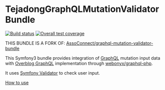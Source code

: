 # TejadongGraphQLMutationValidatorBundle

[![Build status](https://gitlab.com/assoconnect/graphql-mutation-validator-bundle/badges/master/build.svg)](https://gitlab.com/Tejadong/graphql-mutation-validator-bundle/commits/master)
[![Overall test coverage](https://gitlab.com/assoconnect/graphql-mutation-validator-bundle/badges/master/coverage.svg)](https://gitlab.com/Tejadong/graphql-mutation-validator-bundle/pipelines)

THIS BUNDLE IS A FORK OF: [AssoConnect/graphql-mutation-validator-bundle](https://gitlab.com/assoconnect/graphql-mutation-validator-bundle)

This Symfony3 bundle provides integration of [GraphQL](https://facebook.github.io/graphql/) mutation input data with [Overblog GraphQL](https://github.com/overblog/GraphQLBundle) implementation through [webonyx/graphql-php](https://github.com/webonyx/graphql-php).

It uses [Symfony Validator](https://symfony.com/doc/current/validation.html) to check user input.

[How to use](Resources/doc/index.md)
